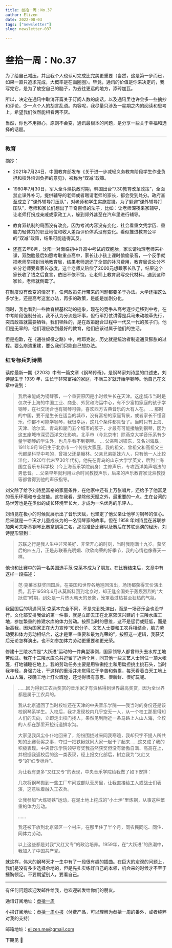 ```yaml
---
title: 叁拾一周：No.37
author: Elizen
date: 2022-08-03
tags: ["newsletter"]
slug: newsletter-037

---
```


# 叁拾一周：No.37

为了给自己减压，并且我个人也认可完成比完美更重要（当然，这是第一步而已，如果一直只追求完成，大概率是在画圈圈）。毕竟，通讯的价值是你来决定的，我写完它，是为了放空自己的脑子，为去往更远的地方，添砖加瓦。

所以，决定在通讯中取消开篇关于订阅人数的废话，以及通讯里也许会多一些摘抄和评论，少一点个人的胡言乱语。内容呢，我尽量只涉及一星期之内的阅读和思考上，希望我们依然能相看两不厌。

当然，你也不用担心，原则不会变，通讯最根本的问题，是分享一些关于幸福和选择的话题。

----
### 教育

摘抄：

- 2021年7月24日，中国教育部发布《关于进一步减轻义务教育阶段学生作业负担和校外培训负担的意见》，被称为“双减”政策。

- 1980年7月30日，军人全斗焕执政时期，韩国出台“7.30教育改革政策”，全面禁止课外补习，提供辅导的老师或者聘请老师的家长，都会受到处分。政府甚至成立了“课外辅导打压队”，对老师和学生实施震摄。为了躲避“课外辅导打压队”，老师和家长们想出了千奇百怪的法子，比如：让老师深夜来家辅导，让老师打扮成亲戚或家政工人，躲到郊外甚至在汽车里进行辅导。

- 教育双轨制的局面没有改变，因为考试内容没有变化，社会看重文凭学历、重脑力轻体力的职业地位和收入差距评价体系没有变化。看似推进教育公平的“双减”政策，结果可能适得其反。

-  [还有](https://www.163.com/dy/article/GGLBP62Q0537A693.html)去年8月，沈阳一对面临初中升高中考试的双胞胎，家长请物理老师来补课，双胞胎最后如愿考取重点高中，家长让小孩上课时偷偷录音，一个反手就把老师举报到当地教育局，结果老师退还了全部的补习费用，教育局说处分不处分老师要看家长态度，这个老师又赔偿了2000元想跟家长私了，结果这个家长收了钱之后食言，依旧不依不饶，让老师上教育局写交代材料。遇到这种家长，老师就倒霉了。

在制度没有改变的情况下，任何政策先行带来的问题都要多于办法。大学还招这么多学生，还是高考这套办法，再多的政策，是能是加剧分化。

同时，我也看到一些教育根基松动的迹象，现在的竞争从高考逐步迁移到中考，在中考阶段强制分流，我不认为分流是坏事，但行军打仗讲得是兵马未动粮草先行，突击政策就需要牺牲，我们牺牲的，是在政策磨合过程中一代又一代的孩子们。他们是无辜的，他们理应收到最好的教育，他们应该过属于他们的生活。

但是抱歉，在《通往奴役之路》中，哈耶克说，历史就是统治者制造通货膨胀的过程。要么崩溃重建，要么我们只能自己想办法。

### 红专标兵刘诗昆

读库最新一期《2203》中有一篇文章《钢琴传奇》，是钢琴家刘诗昆的口述史。刘诗昆生于 1939 年，生长于非常富裕的家庭，不满三岁就开始学钢琴。他自己在文章中说到：

> 我后来能成为钢琴家，一个重要原因是小时候生长在天津。这座城市当时是仅次于上海的中国工业、商业、外贸和海运中心，有不少富裕家庭的孩子学钢琴，在社交场合也有钢琴可弹，喜欢西方古典音乐的大有人在。
> ...
> 那时的中国，要不是生长在适当的城市，没有富裕的家庭背景，或者家长不懂音乐，你都不可能学钢琴，我很幸运，这几个条件都具备了。当时只有上海、天津、哈尔滨、青岛和厦门五个城市的孩子，才最有可能接触到钢琴，因为这五座城市深受西洋文化影响。北平市（今北京市）除燕京大学音乐系有少量学钢琴的学生外，也几乎看不到钢琴。
> ...
> 父亲叫刘啸东，又名刘海皋，1911年9月19日生于北京市一个传统大家庭，我的祖父、曾祖父和高祖父三代都是科举中考的，曾祖父还是翰林。父亲兄弟姐妹六人，只有他一人比较洋化，1920年代末至30年代初，他先在青岛的山东大学学英文，后到上海国立音乐专科学校（今上海音乐学院前身）主修声乐，专攻西洋美声唱法的男低音。...父亲早年就利用业余时间教授声乐，后来的声乐教育家沈湘教授等都曾得到他的声乐指导。

刘父除了给予刘诗昆富裕的家庭条件，在他家中还有上万张唱片，还给予了他富足的音乐环境和专业技能。这在我看，是除他天赋之外，最重要的一点。生在台湾的马世芳也是在类似的成长环境里长大，才成为一名优秀的乐评人。

刘诗昆在极小的时候就展示出了音乐天赋，也坚定了他父亲让他学习钢琴的信心。后来就是一个天才儿童成长为的一名钢琴家的故事。但在 1958 年刘诗昆在苏联参加柴可夫斯基钢琴比赛拿到第二名，那段准备比赛以及赛后在苏联巡演的经历，刘诗昆形容到：

> 苏联之行是我人生中非常美好、非常开心的时刻，当时我刚满十九岁。获奖后的四五月，正是苏联春光明媚、欣欣向荣的好季节，我的心情也像春天一样。

他也和比赛中的第一名美国选手范·克莱本成为了朋友。在比赛结束后，文章中有这样一段描述：

> 范·克莱本获奖回国后，在美国和世界各地巡回演出，场场都获得天价演出费。我于1958年6月从莫斯科回到北京时，却正逢全国处于轰轰烈烈的“大跃进”时期，到处是一片热火朝天的景象，笼罩着过热甚至狂热的气氛。
> 
我回国后的境遇同范·克莱本完全不同，不是先到处演出，而是一场音乐会也没举行。文化部安排我做的第一件事，就是立即去正在北京郊区兴建的十三陵水库工地，参加繁重的修建水库的体力劳动。按照当时的思维，这不是惩罚或贬低，而是抬高我，因为国家正在大力宣传“知识分子、文艺人士要和工农兵相结合，脑力劳动要和体力劳动相结合，这才是第一重要和最为光荣的”，按照这一逻辑，我获奖后无论怎样演出，也不如参加体力劳动更重要和更光荣。
> 
修建十三陵水库是“大跃进”运动的一件典型事例，国家领导人都曾带头去水库工地劳动过。我在十三陵水库总共逗留了近两个月，同其他一些文艺人士同住一顶大帐篷，打地铺睡在地上。我的劳动任务主要是用铁锹挖土和用扁担挑土挑石头，当时我年轻，身强力壮，干这样的重活并未觉得过于辛苦和劳累，每天看着白天工地上人山人海，夜晚工地上灯火辉煌，还觉得很有意思、很新鲜、很好玩呢。
> 
> ……因为得到工农兵奖赏的音乐家才有资格得到世界最高奖赏，因为全世界都是属于工农兵的。
> 
> 我从北京返回了当时校址还在天津的中央音乐学院——我当时的身份还是该校钢琴系学生。入校后，我才发现校内几乎空无一人，从一个校工那里得知人们的去向，立即走出校门找人，果然见到附近一条马路上人山人海，全校的人都在那里开挖街道排水沟。
> 
> 大家见我风尘仆仆地回来了，纷纷围拢过来同我寒暄，我却只字不提人所共知的比赛获奖之事，夺过一把铁锹就同大家一起干了起来……这又成了我的积极表现。中央音乐学院领导夸奖我虽然获奖但没有骄傲自满、高高在上，并根据我返校后的这一类表现，经上报文化部后，树立我为“又红又专”的“红专标兵”。
> 
> 为让我有更多“又红又专”的表现，中央音乐学院给我做了如下安排：
> 
> 几次将钢琴搬到一些工厂车间或部队营房里，让我直接给工人或战士们表演，这意味着融入工农兵。
> 
> 让我参加“大炼钢铁”运动，在泥土地上挖成的“小土炉”里炼钢，从事这种繁重的体力劳动。
> 
> ……
> 
> 我还被下放到北京郊区一个村庄，在那里住了半个月，同农民同吃、同住、同体力劳动。
> 
> 以上这些都是对我“又红又专”的政治培养。1959年，在“大跃进”的热潮中，我加入了中国共产党。

就这样，伟大的钢琴天才一生中有了一段很有趣的插曲。在巨大的宏观的问题上，我们是没有多少选择余地的，但是先扎实练好自己的本领，机会来的时候才不至于捶胸顿足。不要期望别人，要看自己。

----

有任何问题欢迎发邮件给我，也欢迎转发给你们的朋友。

通讯订阅地址：[叁拾一周](https://elizen.zhubai.love/) 

小报订阅地址：[叁拾一周小报](https://xiaobot.net/p/elizenread)（付费产品，可以理解为叁拾一周的番外，或者纯粹对我的支持）

邮箱地址：[elizen.me@gmail.com](mailto:elizen.me@gmail.com)

下期见 👋